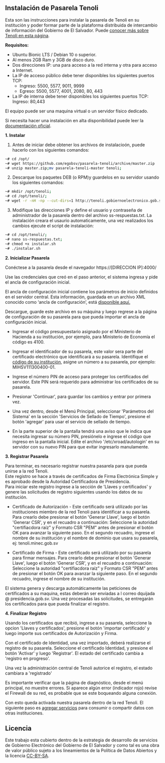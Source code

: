
## Instalación de Pasarela Tenoli

  Esta son las instrucciones para instalar la pasarela de Tenoli en su institución y poder formar parte de la plataforma distribuida de intercambio de información del Gobierno de El Salvador. Puede [conocer más sobre Tenoli en esta página](http://tenoli.gobiernoelectronico.gob.sv/).
  
**Requisitos:** 
* Ubuntu Bionic LTS / Debian 10 o superior. 
* Al menos 2GB Ram y 3GB de disco duro.  
* Dos direcciones IP: una para acceso a la red interna y otra para acceso a Internet.
* La IP de acceso público debe tener disponibles los siguientes puertos TCP:  
	 - Ingreso: 5500, 5577, 9011, 9999 
	- Egreso: 5500, 5577, 4001, 2080, 80, 443 
* La IP de interna debe tener disponibles los siguientes puertos TCP:  
Ingreso: 80,443

El equipo puede ser una maquina virtual o un servidor físico dedicado.  

Si necesita hacer una instalación en alta disponibilidad puede leer la [documentación oficial](https://github.com/nordic-institute/X-Road/blob/develop/doc/Manuals/LoadBalancing/ig-xlb_x-road_external_load_balancer_installation_guide.md).

**1. Instalar**

1. Antes de iniciar debe obtener los archivos de instalacioón, puede hacerlo con los siguientes comandos:
```sh
~# cd /opt/
~# wget https://github.com/egobsv/pasarela-tenoli/archive/master.zip
~# unzip master.zip;mv pasarela-tenoli-master tenoli;
```
2. Descarque los paquetes DEB (o RPM)y guardelos en su servidor usando los siguientes comandos:
```sh
~# mkdir /opt/tenoli;
~# cd /opt/tenoli/;
~# wget -r -nH -np --cut-dirs=1 http://tenoli.gobiernoelectronico.gob.sv/paquetes/deb/;
```
3. Modifique las direcciones IP y define el usuario y contraseña de administrador de la pasarela dentro del archivo ss-respuestas.txt. La instalación creara el usaurio automaticamente, una vez realizados los cambios ejecute el script de instalación:
```sh
~# cd /opt/tenoli/;
~# nano ss-respuestas.txt;
~# chmod +x instalar.sh
~# ./instalar.sh
```

**2. Inicializar Pasarela**

Conéctese a la pasarela desde el navegador https://[DIRECCION IP]:4000/

Use las credenciales que creó en el paso anterior, el sistema ingresa y pide el ancla de configuración inicial.

El ancla de  configuración inicial contiene los parámetros de inicio definidos en el servidor central.  Esta información, guardada en un archivo XML conocido como ‘ancla de configuración’, está [disponible aquí.](https://github.com/egobsv/pasarela-tenoli/blob/master/SV-TEST_Ancla_de_configuraci%C3%B3n_2019-11-28.xml)  
  
Descargue, guarde este archivo en su máquina y luego regrese a la página de configuración de su pasarela para que pueda importar el ancla de configuración inicial.

* Ingresar el código presupuestario asignado por el Ministerio de Hacienda a su institución, por ejemplo, para Ministerio de Economía el código es 4100.

* Ingresar el identificador de su pasarela, este valor sera parte del certificado electrónico que identificará a su pasarela. Identifique el [código de su institución](códigos-instituciones.txt), asigne un número a su pasarela, por ejemplo: MIHSV111300400-01. 

* Ingrese el número PIN de acceso para proteger los certificados del servidor. Este PIN será requerido para administrar los certificados de su pasarela.

* Presionar 'Continuar', para guardar los cambios y entrar por primera vez.  
  
* Una vez dentro, desde el Menú Principal, seleccionar 'Parámetros del Sistema' en la sección 'Servicios de Sellado de Tiempo', presione el botón 'agregar' para usar el servicio de sellado de tiempo.

* En la parte superior de la pantalla tendrá una aviso que le indica que necesita ingresar su número PIN, presiónelo e ingrese el código que ingreso en la pantalla inicial. Edite el archivo '/etc/xroad/autologin' en su servidor con su nuevo PIN para que evitar ingresarlo manulamente.
  
**3. Registrar Pasarela**

Para terminar, es necesario registrar nuestra pasarela para que pueda unirse a la red Tenoli.  
Este registro se hace a través de certificados de Firma Electrónica Simple  y es aprobado desde la Autoridad Certificadora de Presidencia.  
Para iniciar este registro ingrese a la sección de 'Llaves y certificados' y genere las solicitudes de registro siguientes usando los datos de su institución.

* Certificado de Autorización - Este certificado será utilizado por las instituciones miembro de la red Tenoli para identificar a su pasarela. Para crearlo debe presionar el botón 'Generar Llave', luego el botón 'Generar CSR', y en el recuadro a continuación:
		Seleccione la autoridad "certifiacdora raíz" y Formato CSR "PEM" antes de presionar el botón OK para avanzar  		      la siguiente paso.
		En el segundo recuadro, ingrese el nombre de su institución y el nombre de dominio que usara su pasarela, 		  ej: tenoli.minec.gob.sv 

* Certificado de Firma - Este certificado será utilizado por su pasarela para firmar mensajes. Para crearlo debe presionar el botón 'Generar Llave', luego el botón 'Generar CSR', y en el recuadro a continuación:
		Seleccione la autoridad "certifiacdora raíz" y Formato CSR "PEM" antes de presionar el botón OK para avanzar  		      la siguiente paso. En el segundo recuadro, ingrese el nombre de su institución.


El sistema genera y descarga automáticamente las peticiones de certificados a su maquina, estas deberán ser enviadas a l correo dquijada @ presidencia.gob.sv. Una vez procesadas las solicitudes, se entregarán los certificados para que pueda finalizar el registro.

**4. Finalizar Registro**

Usando los certificados que recibió, ingrese a su pasarela, seleccione la opcion 'Llaves y certificados', presione el botón 'importar certificado' y luego importe sus certificados de Autorización y Firma.  
  
Con el certificado de Identidad, una vez importado, deberá realizarse el registro de su pasarela. Seleccione el certificado Identidad, y presione el botón 'Activar' y luego 'Registrar'. El estado del certificado cambia a 'registro en progreso'. 

Una vez la administración central de Tenoli autorice el registro, el estado cambiara a 'registrado'  
  
Es importante verificar que la página de diagnóstico, desde el menú principal, no muestre errores. Si aparece algún  error (indicador rojo) revise el Firewall de su red, es probable que se este boqueando alguna conexión.  
  
Con esto queda activada nuestra pasarela dentro de la red Tenoli. El siguiente paso es [agregar servicios](https://github.com/egobsv/pasarela-tenoli/blob/master/publicar_servicio.md) para consumir o compartir datos con otras instituciones.

## Licencia

Este trabajo esta cubierto dentro de la estrategia de desarrollo de servicios de Gobierno Electrónico del Gobierno de El Salvador y como tal es una obra de valor público sujeto a los lineamientos de la Política de Datos Abiertos y la licencia [CC-BY-SA](https://creativecommons.org/licenses/by-sa/3.0/deed.es).  
